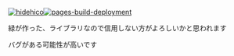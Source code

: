 [![hidehico](https://img.shields.io/endpoint?url=https%3A%2F%2Fatcoder-badges.now.sh%2Fapi%2Fatcoder%2Fjson%2Fhidehico)](https://atcoder.jp/users/hidehico)[![pages-build-deployment](https://github.com/hidehic0/library/actions/workflows/pages/pages-build-deployment/badge.svg)](https://github.com/hidehic0/library/actions/workflows/pages/pages-build-deployment)

緑が作った、ライブラリなので信用しない方がよろしいかと思われます

バグがある可能性が高いです
